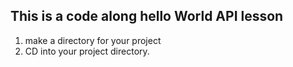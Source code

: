 ## This is a code along hello World API lesson

1. make a directory for your project
2. CD into your project directory.
